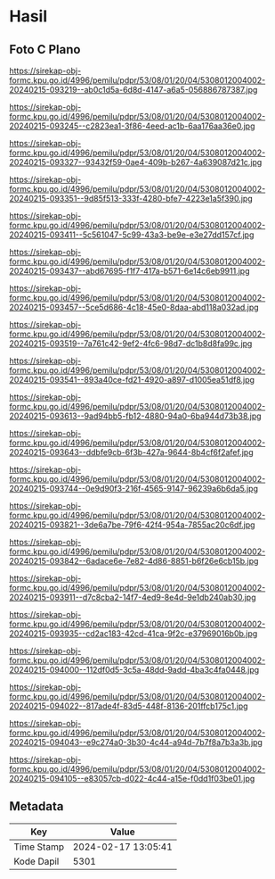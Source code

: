 # Hasil

## Foto C Plano

https://sirekap-obj-formc.kpu.go.id/4996/pemilu/pdpr/53/08/01/20/04/5308012004002-20240215-093219--ab0c1d5a-6d8d-4147-a6a5-056886787387.jpg

https://sirekap-obj-formc.kpu.go.id/4996/pemilu/pdpr/53/08/01/20/04/5308012004002-20240215-093245--c2823ea1-3f86-4eed-ac1b-6aa176aa36e0.jpg

https://sirekap-obj-formc.kpu.go.id/4996/pemilu/pdpr/53/08/01/20/04/5308012004002-20240215-093327--93432f59-0ae4-409b-b267-4a639087d21c.jpg

https://sirekap-obj-formc.kpu.go.id/4996/pemilu/pdpr/53/08/01/20/04/5308012004002-20240215-093351--9d85f513-333f-4280-bfe7-4223e1a5f390.jpg

https://sirekap-obj-formc.kpu.go.id/4996/pemilu/pdpr/53/08/01/20/04/5308012004002-20240215-093411--5c561047-5c99-43a3-be9e-e3e27dd157cf.jpg

https://sirekap-obj-formc.kpu.go.id/4996/pemilu/pdpr/53/08/01/20/04/5308012004002-20240215-093437--abd67695-f1f7-417a-b571-6e14c6eb9911.jpg

https://sirekap-obj-formc.kpu.go.id/4996/pemilu/pdpr/53/08/01/20/04/5308012004002-20240215-093457--5ce5d686-4c18-45e0-8daa-abd118a032ad.jpg

https://sirekap-obj-formc.kpu.go.id/4996/pemilu/pdpr/53/08/01/20/04/5308012004002-20240215-093519--7a761c42-9ef2-4fc6-98d7-dc1b8d8fa99c.jpg

https://sirekap-obj-formc.kpu.go.id/4996/pemilu/pdpr/53/08/01/20/04/5308012004002-20240215-093541--893a40ce-fd21-4920-a897-d1005ea51df8.jpg

https://sirekap-obj-formc.kpu.go.id/4996/pemilu/pdpr/53/08/01/20/04/5308012004002-20240215-093613--9ad94bb5-fb12-4880-94a0-6ba944d73b38.jpg

https://sirekap-obj-formc.kpu.go.id/4996/pemilu/pdpr/53/08/01/20/04/5308012004002-20240215-093643--ddbfe9cb-6f3b-427a-9644-8b4cf6f2afef.jpg

https://sirekap-obj-formc.kpu.go.id/4996/pemilu/pdpr/53/08/01/20/04/5308012004002-20240215-093744--0e9d90f3-216f-4565-9147-96239a6b6da5.jpg

https://sirekap-obj-formc.kpu.go.id/4996/pemilu/pdpr/53/08/01/20/04/5308012004002-20240215-093821--3de6a7be-79f6-42f4-954a-7855ac20c6df.jpg

https://sirekap-obj-formc.kpu.go.id/4996/pemilu/pdpr/53/08/01/20/04/5308012004002-20240215-093842--6adace6e-7e82-4d86-8851-b6f26e6cb15b.jpg

https://sirekap-obj-formc.kpu.go.id/4996/pemilu/pdpr/53/08/01/20/04/5308012004002-20240215-093911--d7c8cba2-14f7-4ed9-8e4d-9e1db240ab30.jpg

https://sirekap-obj-formc.kpu.go.id/4996/pemilu/pdpr/53/08/01/20/04/5308012004002-20240215-093935--cd2ac183-42cd-41ca-9f2c-e37969016b0b.jpg

https://sirekap-obj-formc.kpu.go.id/4996/pemilu/pdpr/53/08/01/20/04/5308012004002-20240215-094000--112df0d5-3c5a-48dd-9add-4ba3c4fa0448.jpg

https://sirekap-obj-formc.kpu.go.id/4996/pemilu/pdpr/53/08/01/20/04/5308012004002-20240215-094022--817ade4f-83d5-448f-8136-201ffcb175c1.jpg

https://sirekap-obj-formc.kpu.go.id/4996/pemilu/pdpr/53/08/01/20/04/5308012004002-20240215-094043--e9c274a0-3b30-4c44-a94d-7b7f8a7b3a3b.jpg

https://sirekap-obj-formc.kpu.go.id/4996/pemilu/pdpr/53/08/01/20/04/5308012004002-20240215-094105--e83057cb-d022-4c44-a15e-f0dd1f03be01.jpg


## Metadata

| Key        | Value               |
| ---------- | ------------------- |
| Time Stamp | 2024-02-17 13:05:41 |
| Kode Dapil | 5301                |



